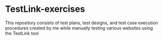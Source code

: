 # TestLink-exercises

This repository consists of test plans, test designs, and test case execution procedures created by me while manually testing various websites using the TestLink tool
